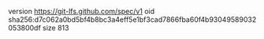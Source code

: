 version https://git-lfs.github.com/spec/v1
oid sha256:d7c062a0bd5bf4b8bc3a4eff5e1bf3cad7866fba60f4b93049589032053800df
size 813
